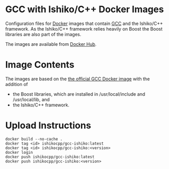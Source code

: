 # GCC with Ishiko/C++ Docker Images

Configuration files for [Docker](https://www.docker.com/) images that contain [GCC](https://gcc.gnu.org/) and
the Ishiko/C++ framework. As the Ishiko/C++ framework relies heavily on Boost the Boost libraries are also
part of the images.

The images are available from [Docker Hub](https://hub.docker.com/r/ishikocpp/gcc-ishiko).

# Image Contents

The images are based on the [the official GCC Docker image](https://hub.docker.com/_/gcc) with the addition of
- the Boost libraries, which are installed in /usr/local/include and /usr/local/lib, and
- the Ishiko/C++ framework.

# Upload Instructions

```
docker build --no-cache .
docker tag <id> ishikocpp/gcc-ishiko:latest
docker tag <id> ishikocpp/gcc-ishiko:<version>
docker login
docker push ishikocpp/gcc-ishiko:latest
docker push ishikocpp/gcc-ishiko:<version>
```

